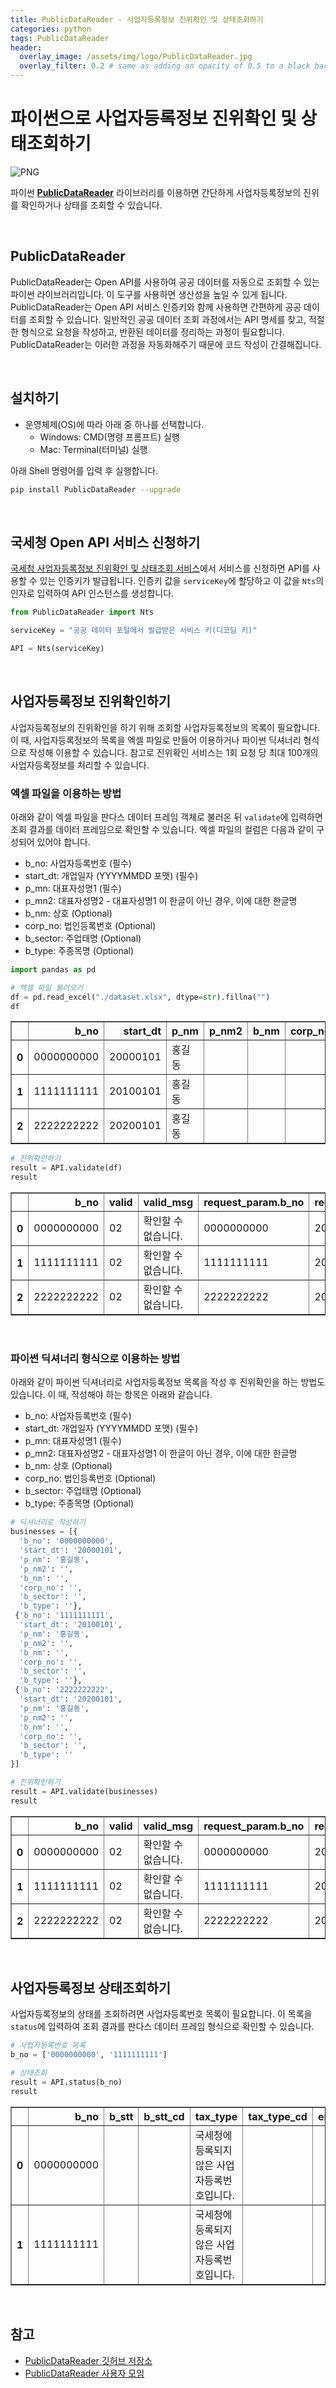 ```yaml
---
title: PublicDataReader - 사업자등록정보 진위확인 및 상태조회하기
categories: python
tags: PublicDataReader
header:
  overlay_image: /assets/img/logo/PublicDataReader.jpg
  overlay_filter: 0.2 # same as adding an opacity of 0.5 to a black background
---
```


# 파이썬으로 사업자등록정보 진위확인 및 상태조회하기

![PNG](https://github.com/WooilJeong/PublicDataReader/blob/main/assets/img/logo.png?raw=true)

파이썬 [**PublicDataReader**](https://github.com/WooilJeong/PublicDataReader) 라이브러리를 이용하면 간단하게 사업자등록정보의 진위를 확인하거나 상태를 조회할 수 있습니다. 

<br>

## PublicDataReader

PublicDataReader는 Open API를 사용하여 공공 데이터를 자동으로 조회할 수 있는 파이썬 라이브러리입니다. 이 도구를 사용하면 생산성을 높일 수 있게 됩니다. PublicDataReader는 Open API 서비스 인증키와 함께 사용하면 간편하게 공공 데이터를 조회할 수 있습니다. 일반적인 공공 데이터 조회 과정에서는 API 명세를 찾고, 적절한 형식으로 요청을 작성하고, 반환된 데이터를 정리하는 과정이 필요합니다. PublicDataReader는 이러한 과정을 자동화해주기 때문에 코드 작성이 간결해집니다.

<br>

## 설치하기

- 운영체제(OS)에 따라 아래 중 하나를 선택합니다.
    - Windows: CMD(명령 프롬프트) 실행
    - Mac: Terminal(터미널) 실행

아래 Shell 명령어를 입력 후 실행합니다.

```bash
pip install PublicDataReader --upgrade
```

<br>

## 국세청 Open API 서비스 신청하기

[국세청 사업자등록정보 진위확인 및 상태조회 서비스](https://www.data.go.kr/tcs/dss/selectApiDataDetailView.do?publicDataPk=15081808)에서 서비스를 신청하면 API를 사용할 수 있는 인증키가 발급됩니다. 인증키 값을 `serviceKey`에 할당하고 이 값을 `Nts`의 인자로 입력하여 API 인스턴스를 생성합니다.


```python
from PublicDataReader import Nts

serviceKey = "공공 데이터 포털에서 발급받은 서비스 키(디코딩 키)"

API = Nts(serviceKey)
```

<br>

## 사업자등록정보 진위확인하기

사업자등록정보의 진위확인을 하기 위해 조회할 사업자등록정보의 목록이 필요합니다. 이 때, 사업자등록정보의 목록을 엑셀 파일로 만들어 이용하거나 파이썬 딕셔너리 형식으로 작성해 이용할 수 있습니다. 참고로 진위확인 서비스는 1회 요청 당 최대 100개의 사업자등록정보를 처리할 수 있습니다.

### 엑셀 파일을 이용하는 방법

아래와 같이 엑셀 파일을 판다스 데이터 프레임 객체로 불러온 뒤 `validate`에 입력하면 조회 결과를 데이터 프레임으로 확인할 수 있습니다. 엑셀 파일의 컬럼은 다음과 같이 구성되어 있어야 합니다.

- b_no: 사업자등록번호 (필수)
- start_dt: 개업일자 (YYYYMMDD 포맷) (필수)
- p_mn: 대표자성명1 (필수)
- p_mn2: 대표자성명2 - 대표자성명1 이 한글이 아닌 경우, 이에 대한 한글명
- b_nm: 상호 (Optional)
- corp_no: 법인등록번호 (Optional)
- b_sector: 주업태명 (Optional)
- b_type: 주종목명 (Optional)


```python
import pandas as pd

# 엑셀 파일 불러오기
df = pd.read_excel("./dataset.xlsx", dtype=str).fillna("")
df
```




<div>
<style scoped>
    .dataframe tbody tr th:only-of-type {
        vertical-align: middle;
    }

    .dataframe tbody tr th {
        vertical-align: top;
    }

    .dataframe thead th {
        text-align: right;
    }
</style>
<table border="1" class="dataframe">
  <thead>
    <tr style="text-align: right;">
      <th></th>
      <th>b_no</th>
      <th>start_dt</th>
      <th>p_nm</th>
      <th>p_nm2</th>
      <th>b_nm</th>
      <th>corp_no</th>
      <th>b_sector</th>
      <th>b_type</th>
    </tr>
  </thead>
  <tbody>
    <tr>
      <th>0</th>
      <td>0000000000</td>
      <td>20000101</td>
      <td>홍길동</td>
      <td></td>
      <td></td>
      <td></td>
      <td></td>
      <td></td>
    </tr>
    <tr>
      <th>1</th>
      <td>1111111111</td>
      <td>20100101</td>
      <td>홍길동</td>
      <td></td>
      <td></td>
      <td></td>
      <td></td>
      <td></td>
    </tr>
    <tr>
      <th>2</th>
      <td>2222222222</td>
      <td>20200101</td>
      <td>홍길동</td>
      <td></td>
      <td></td>
      <td></td>
      <td></td>
      <td></td>
    </tr>
  </tbody>
</table>
</div>




```python
# 진위확인하기
result = API.validate(df)
result
```




<div>
<style scoped>
    .dataframe tbody tr th:only-of-type {
        vertical-align: middle;
    }

    .dataframe tbody tr th {
        vertical-align: top;
    }

    .dataframe thead th {
        text-align: right;
    }
</style>
<table border="1" class="dataframe">
  <thead>
    <tr style="text-align: right;">
      <th></th>
      <th>b_no</th>
      <th>valid</th>
      <th>valid_msg</th>
      <th>request_param.b_no</th>
      <th>request_param.start_dt</th>
      <th>request_param.p_nm</th>
      <th>request_param.p_nm2</th>
      <th>request_param.b_nm</th>
      <th>request_param.corp_no</th>
      <th>request_param.b_type</th>
      <th>request_param.b_sector</th>
    </tr>
  </thead>
  <tbody>
    <tr>
      <th>0</th>
      <td>0000000000</td>
      <td>02</td>
      <td>확인할 수 없습니다.</td>
      <td>0000000000</td>
      <td>20000101</td>
      <td>홍길동</td>
      <td></td>
      <td></td>
      <td></td>
      <td></td>
      <td></td>
    </tr>
    <tr>
      <th>1</th>
      <td>1111111111</td>
      <td>02</td>
      <td>확인할 수 없습니다.</td>
      <td>1111111111</td>
      <td>20100101</td>
      <td>홍길동</td>
      <td></td>
      <td></td>
      <td></td>
      <td></td>
      <td></td>
    </tr>
    <tr>
      <th>2</th>
      <td>2222222222</td>
      <td>02</td>
      <td>확인할 수 없습니다.</td>
      <td>2222222222</td>
      <td>20200101</td>
      <td>홍길동</td>
      <td></td>
      <td></td>
      <td></td>
      <td></td>
      <td></td>
    </tr>
  </tbody>
</table>
</div>



<br>

### 파이썬 딕셔너리 형식으로 이용하는 방법

아래와 같이 파이썬 딕셔너리로 사업자등록정보 목록을 작성 후 진위확인을 하는 방법도 있습니다. 이 때, 작성해야 하는 항목은 아래와 같습니다.

- b_no: 사업자등록번호 (필수)
- start_dt: 개업일자 (YYYYMMDD 포맷) (필수)
- p_mn: 대표자성명1 (필수)
- p_mn2: 대표자성명2 - 대표자성명1 이 한글이 아닌 경우, 이에 대한 한글명
- b_nm: 상호 (Optional)
- corp_no: 법인등록번호 (Optional)
- b_sector: 주업태명 (Optional)
- b_type: 주종목명 (Optional)


```python
# 딕셔너리로 작성하기
businesses = [{
  'b_no': '0000000000',
  'start_dt': '20000101',
  'p_nm': '홍길동',
  'p_nm2': '',
  'b_nm': '',
  'corp_no': '',
  'b_sector': '',
  'b_type': ''},
 {'b_no': '1111111111',
  'start_dt': '20100101',
  'p_nm': '홍길동',
  'p_nm2': '',
  'b_nm': '',
  'corp_no': '',
  'b_sector': '',
  'b_type': ''},
 {'b_no': '2222222222',
  'start_dt': '20200101',
  'p_nm': '홍길동',
  'p_nm2': '',
  'b_nm': '',
  'corp_no': '',
  'b_sector': '',
  'b_type': ''
}]

# 진위확인하기
result = API.validate(businesses)
result
```




<div>
<style scoped>
    .dataframe tbody tr th:only-of-type {
        vertical-align: middle;
    }

    .dataframe tbody tr th {
        vertical-align: top;
    }

    .dataframe thead th {
        text-align: right;
    }
</style>
<table border="1" class="dataframe">
  <thead>
    <tr style="text-align: right;">
      <th></th>
      <th>b_no</th>
      <th>valid</th>
      <th>valid_msg</th>
      <th>request_param.b_no</th>
      <th>request_param.start_dt</th>
      <th>request_param.p_nm</th>
      <th>request_param.p_nm2</th>
      <th>request_param.b_nm</th>
      <th>request_param.corp_no</th>
      <th>request_param.b_type</th>
      <th>request_param.b_sector</th>
    </tr>
  </thead>
  <tbody>
    <tr>
      <th>0</th>
      <td>0000000000</td>
      <td>02</td>
      <td>확인할 수 없습니다.</td>
      <td>0000000000</td>
      <td>20000101</td>
      <td>홍길동</td>
      <td></td>
      <td></td>
      <td></td>
      <td></td>
      <td></td>
    </tr>
    <tr>
      <th>1</th>
      <td>1111111111</td>
      <td>02</td>
      <td>확인할 수 없습니다.</td>
      <td>1111111111</td>
      <td>20100101</td>
      <td>홍길동</td>
      <td></td>
      <td></td>
      <td></td>
      <td></td>
      <td></td>
    </tr>
    <tr>
      <th>2</th>
      <td>2222222222</td>
      <td>02</td>
      <td>확인할 수 없습니다.</td>
      <td>2222222222</td>
      <td>20200101</td>
      <td>홍길동</td>
      <td></td>
      <td></td>
      <td></td>
      <td></td>
      <td></td>
    </tr>
  </tbody>
</table>
</div>



<br>

## 사업자등록정보 상태조회하기

사업자등록정보의 상태를 조회하려면 사업자등록번호 목록이 필요합니다. 이 목록을 `status`에 입력하여 조회 결과를 판다스 데이터 프레임 형식으로 확인할 수 있습니다.


```python
# 사업자등록번호 목록
b_no = ['0000000000', '1111111111']

# 상태조회
result = API.status(b_no)
result
```




<div>
<style scoped>
    .dataframe tbody tr th:only-of-type {
        vertical-align: middle;
    }

    .dataframe tbody tr th {
        vertical-align: top;
    }

    .dataframe thead th {
        text-align: right;
    }
</style>
<table border="1" class="dataframe">
  <thead>
    <tr style="text-align: right;">
      <th></th>
      <th>b_no</th>
      <th>b_stt</th>
      <th>b_stt_cd</th>
      <th>tax_type</th>
      <th>tax_type_cd</th>
      <th>end_dt</th>
      <th>utcc_yn</th>
      <th>tax_type_change_dt</th>
      <th>invoice_apply_dt</th>
    </tr>
  </thead>
  <tbody>
    <tr>
      <th>0</th>
      <td>0000000000</td>
      <td></td>
      <td></td>
      <td>국세청에 등록되지 않은 사업자등록번호입니다.</td>
      <td></td>
      <td></td>
      <td></td>
      <td></td>
      <td></td>
    </tr>
    <tr>
      <th>1</th>
      <td>1111111111</td>
      <td></td>
      <td></td>
      <td>국세청에 등록되지 않은 사업자등록번호입니다.</td>
      <td></td>
      <td></td>
      <td></td>
      <td></td>
      <td></td>
    </tr>
  </tbody>
</table>
</div>



<br>

## 참고

- [PublicDataReader 깃허브 저장소](https://github.com/WooilJeong/PublicDataReader)
- [PublicDataReader 사용자 모임](https://open.kakao.com/o/gbt2Pl2d)